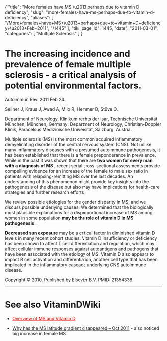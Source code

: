 {
  "title": "More females have MS \u2013 perhaps due to vitamin D deficiency",
  "slug": "more-females-have-ms-perhaps-due-to-vitamin-d-deficiency",
  "aliases": [
    "/More+females+have+MS+\u2013+perhaps+due+to+vitamin+D+deficiency+\u2013+Feb+2011",
    "/1445"
  ],
  "tiki_page_id": 1445,
  "date": "2011-03-01",
  "categories": [
    "Multiple Sclerosis"
  ]
}


# The increasing incidence and prevalence of female multiple sclerosis - a critical analysis of potential environmental factors.

Autoimmun Rev. 2011 Feb 24. 

Sellner J, Kraus J, Awad A, Milo R, Hemmer B, Stüve O.

Department of Neurology, Klinikum rechts der Isar, Technische Universität München, München, Germany; Department of Neurology, Christian-Doppler Klinik, Paracelsus Medizinische Universität, Salzburg, Austria.

Multiple sclerosis (MS) is the most common acquired inflammatory demyelinating disorder of the central nervous system (CNS). Not unlike many inflammatory diseases with a presumed autoimmune pathogenesis, it has been established that there is a female preponderance in prevalence. While in the past it was shown that there are  **two women for every man with a diagnosis of MS** , recent serial cross-sectional assessments provide compelling evidence for an increase of the female to male sex ratio in patients with relapsing-remitting MS over the last decades. An understanding of this phenomenon might provide key insights into the pathogenesis of the disease but also may have implications for health-care strategies and further research efforts. 

We review possible etiologies for the gender disparity in MS, and we discuss possible underlying causes. We determined that the biologically most plausible explanations for a disproportional increase of MS among women in some population  **may be the role of vitamin D in MS pathogenesis** . 

 **Decreased sun exposure**  may be a critical factor in diminished vitamin D levels in many recent cohort studies. Vitamin D insufficiency or deficiency has been shown to affect T cell differentiation and regulation, which may affect cellular immune responses against autoantigens and pathogens that have been associated with the etiology of MS. Vitamin D also appears to impact B cell activation and differentiation, another cell type that has been implicated in the inflammatory cascade underlying CNS autoimmune disease.

Copyright © 2010. Published by Elsevier B.V. PMID: 21354338 

- - - - - - 

# See also VitaminDWiki

* <a href="/posts/overview-of-ms-and-vitamin-d" style="color: red; text-decoration: underline;" title="This link has an unknown page_id: 691">Overview of MS and Vitamin D</a>

* [Why has the MS latitude gradient disappeared – Oct 2011](/posts/why-has-the-ms-latitude-gradient-disappeared) - also noticed big increase in female MS


